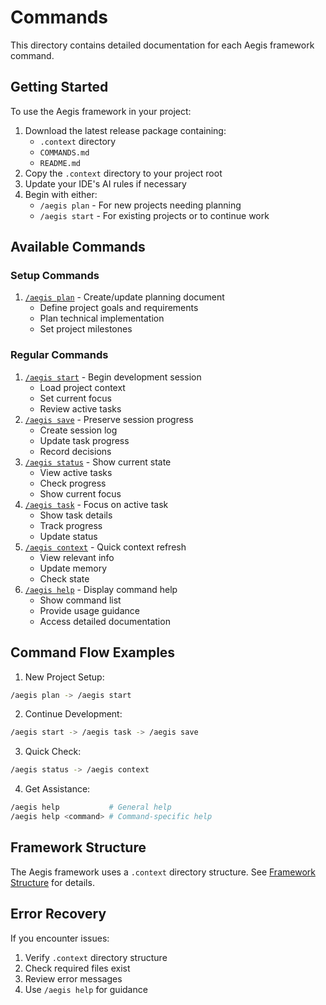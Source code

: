 # Commands

This directory contains detailed documentation for each Aegis framework command.

## Getting Started

To use the Aegis framework in your project:

1. Download the latest release package containing:
   * `.context` directory
   * `COMMANDS.md`
   * `README.md`
2. Copy the `.context` directory to your project root
3. Update your IDE's AI rules if necessary
4. Begin with either:
   * `/aegis plan` - For new projects needing planning
   * `/aegis start` - For existing projects or to continue work

## Available Commands

### Setup Commands

1. [`/aegis plan`](aegis_plan.md) - Create/update planning document
   * Define project goals and requirements
   * Plan technical implementation
   * Set project milestones

### Regular Commands

1. [`/aegis start`](aegis_start.md) - Begin development session
   * Load project context
   * Set current focus
   * Review active tasks
2. [`/aegis save`](aegis_save.md) - Preserve session progress
   * Create session log
   * Update task progress
   * Record decisions
3. [`/aegis status`](aegis_status.md) - Show current state
   * View active tasks
   * Check progress
   * Show current focus
4. [`/aegis task`](aegis_task.md) - Focus on active task
   * Show task details
   * Track progress
   * Update status
5. [`/aegis context`](aegis_context.md) - Quick context refresh
   * View relevant info
   * Update memory
   * Check state
6. [`/aegis help`](aegis_help.md) - Display command help
   * Show command list
   * Provide usage guidance
   * Access detailed documentation

## Command Flow Examples

1. New Project Setup:

```bash
/aegis plan -> /aegis start
```

2. Continue Development:

```bash
/aegis start -> /aegis task -> /aegis save
```

3. Quick Check:

```bash
/aegis status -> /aegis context
```

4. Get Assistance:

```bash
/aegis help           # General help
/aegis help <command> # Command-specific help
```

## Framework Structure

The Aegis framework uses a `.context` directory structure. See [Framework Structure](../structure.md) for details.

## Error Recovery

If you encounter issues:

1. Verify `.context` directory structure
2. Check required files exist
3. Review error messages
4. Use `/aegis help` for guidance
